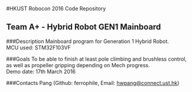 #HKUST Robocon 2016 Code Repository
## Team A+ - Hybrid Robot GEN1 Mainboard

###Description
Mainboard program for Generation 1 Hybrid Robot.<br/>
MCU used: STM32F103VF<br/>

###Goals
To be able to finish at least pole climbing and brushless control, as well as propeller gripping depending on Mech progress.<br/>
Demo date: 17th March 2016<br/>

###Contacts
Pang (Github: ferrophile, Email: hwpang@connect.ust.hk)<br/>